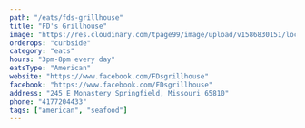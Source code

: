 ```yaml
---
path: "/eats/fds-grillhouse"
title: "FD's Grillhouse"
image: "https://res.cloudinary.com/tpage99/image/upload/v1586830151/local417eats/local417eatslogo.png"
orderops: "curbside"
category: "eats"
hours: "3pm-8pm every day"
eatsType: "American"
website: "https://www.facebook.com/FDsgrillhouse"
facebook: "https://www.facebook.com/FDsgrillhouse"
address: "245 E Monastery Springfield, Missouri 65810"
phone: "4177204433"
tags: ["american", "seafood"]
---
```

